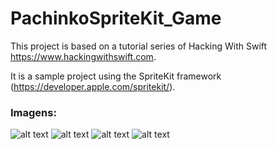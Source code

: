# PachinkoSpriteKit_Game

This project is based on a tutorial series of Hacking With Swift https://www.hackingwithswift.com.

It is a sample project using the SpriteKit framework (https://developer.apple.com/spritekit/).

### Imagens:
![alt text](https://github.com/abs1010/PachinkoSpriteKit_Game/blob/master/img/img1.png)
![alt text](https://github.com/abs1010/PachinkoSpriteKit_Game/blob/master/img/img2.png)
![alt text](https://github.com/abs1010/PachinkoSpriteKit_Game/blob/master/img/img3.png)
![alt text](https://github.com/abs1010/PachinkoSpriteKit_Game/blob/master/img/img4.png)

